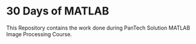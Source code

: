 # 30 Days of MATLAB

This Repository contains the work done during PanTech Solution MATLAB Image Processing Course.
